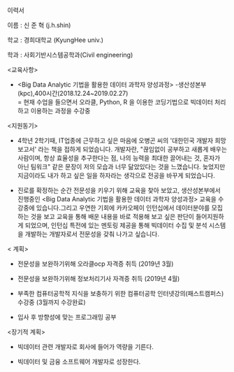  이력서

이름 : 신 준 혁 (j.h.shin)

학교 : 경희대학교 (KyungHee univ.)

학과 : 사회기반시스템공학과(Civil engineering)

<교육사항>

- <Big Data Analytic 기법을 활용한 데이터 과학자 양성과정> -생산성본부(kpc),400시간(2018.12.24~2019.02.27)  
= 현재 수업을 들으면서 오라클, Python, R 을 이용한 코딩기법으로 빅데이터 처리하고 이용하는 과정을 수강중


<지원동기>
- 4학년 2학기때, IT업종에 근무하고 싶은 마음에 오병곤 씨의 '대한민국 개발자 희망보고서' 라는 책을 접하게 되었습니다.
개발자란, "끊임없이 공부하고 새롭게 배우는 사람이며, 항상 효율성을 추구한다는 점, 나의 능력을 최대한 끌어내는 것, 혼자가 아닌 팀워크"
같은 문장이 저의 모습과 너무 닮았있다는 것을 느꼈습니다. 늦었지만 지금이라도 내가 하고 싶은 일을 하자라는 생각으로 전공을 바꾸게 되었습니다.

- 진로를 확정하는 순간 전문성을 키우기 위해 교육을 찾아 보았고, 생산성본부에서 진행중인 <Big Data Analytic 기법을 활용한 데이터 과학자 양성과정> 교육을 수강중에 있습니다.그리고 우연한 기회에 카카오페이 인턴십에서 데이터분야를 모집하는 것을 보고 교육을 통해 배운 내용을 바로 적용해 보고 싶은 판단이 들어지원하게 되었으며, 인턴십 특전에 있는 멘토링 제공을 통해 빅데이터 수집 및 분석 시스템을 개발하는 개발자로서 전문성을 갖춰 나가고 싶습니다.



< 계획>

- 전문성을 보완하기위해 오라클ocp 자격증 취득 (2019년 3월)

- 전문성을 보완하기위해 정보처리기사 자격증 취득 (2019년 4월)

- 부족한 컴퓨터공학적 지식을 보충하기 위한 컴퓨터공학 인터넷강의(패스트캠퍼스) 수강중 (3월까지 수강완료)

- 입사 후 방향성에 맞는 프로그래밍 공부

<장기적 계획>

- 빅데이터 관련 개발자로 회사에 들어가 역량을 기른다.

- 빅데이터 및 금융 소프트웨어 개발자로 성장한다.
